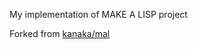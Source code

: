 My implementation of MAKE A LISP project

Forked from [kanaka/mal](https://github.com/kanaka/mal.git)